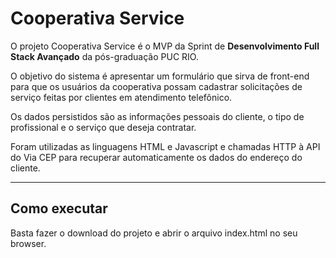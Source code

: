 # Cooperativa Service

O projeto Cooperativa Service é o MVP da Sprint de **Desenvolvimento Full Stack Avançado** da pós-graduação PUC RIO.

O objetivo do sistema é apresentar um formulário que sirva de front-end para que os usuários da cooperativa possam cadastrar solicitações de serviço feitas por clientes em atendimento telefônico.

Os dados persistidos são as informações pessoais do cliente, o tipo de profissional e o serviço que deseja contratar.

Foram utilizadas as linguagens HTML e Javascript e chamadas HTTP à API do Via CEP para recuperar automaticamente os dados do endereço do cliente.

---
## Como executar

Basta fazer o download do projeto e abrir o arquivo index.html no seu browser.
